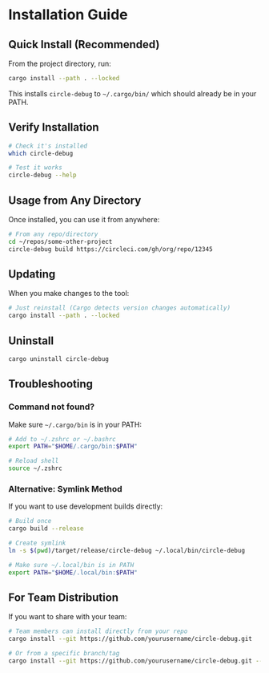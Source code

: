 # Installation Guide

## Quick Install (Recommended)

From the project directory, run:

```bash
cargo install --path . --locked
```

This installs `circle-debug` to `~/.cargo/bin/` which should already be in your PATH.

## Verify Installation

```bash
# Check it's installed
which circle-debug

# Test it works
circle-debug --help
```

## Usage from Any Directory

Once installed, you can use it from anywhere:

```bash
# From any repo/directory
cd ~/repos/some-other-project
circle-debug build https://circleci.com/gh/org/repo/12345
```

## Updating

When you make changes to the tool:

```bash
# Just reinstall (Cargo detects version changes automatically)
cargo install --path . --locked
```

## Uninstall

```bash
cargo uninstall circle-debug
```

## Troubleshooting

### Command not found?

Make sure `~/.cargo/bin` is in your PATH:

```bash
# Add to ~/.zshrc or ~/.bashrc
export PATH="$HOME/.cargo/bin:$PATH"

# Reload shell
source ~/.zshrc
```

### Alternative: Symlink Method

If you want to use development builds directly:

```bash
# Build once
cargo build --release

# Create symlink
ln -s $(pwd)/target/release/circle-debug ~/.local/bin/circle-debug

# Make sure ~/.local/bin is in PATH
export PATH="$HOME/.local/bin:$PATH"
```

## For Team Distribution

If you want to share with your team:

```bash
# Team members can install directly from your repo
cargo install --git https://github.com/yourusername/circle-debug.git

# Or from a specific branch/tag
cargo install --git https://github.com/yourusername/circle-debug.git --tag v1.0.0
```